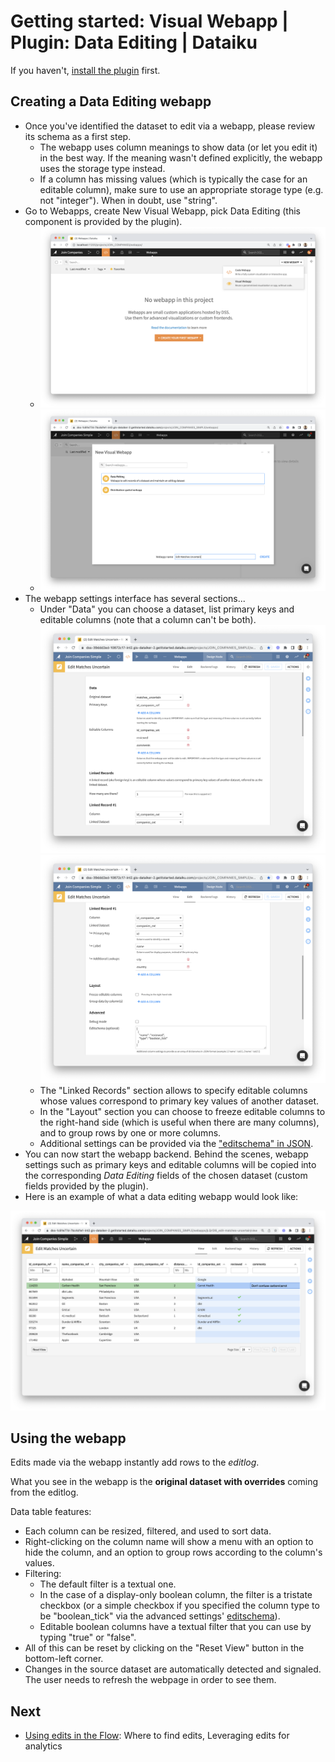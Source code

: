 # Getting started: Visual Webapp | Plugin: Data Editing | Dataiku

If you haven't, [install the plugin](install-plugin) first.

## Creating a Data Editing webapp

* Once you've identified the dataset to edit via a webapp, please review its schema as a first step.
  * The webapp uses column meanings to show data (or let you edit it) in the best way. If the meaning wasn't defined explicitly, the webapp uses the storage type instead.
  * If a column has missing values (which is typically the case for an editable column), make sure to use an appropriate storage type (e.g. not "integer"). When in doubt, use "string".
* Go to Webapps, create New Visual Webapp, pick Data Editing (this component is provided by the plugin).
  * ![](new_visual_webapp.png)
  * ![](new_visual_webapp_2.png)
* The webapp settings interface has several sections...
  * Under "Data" you can choose a dataset, list primary keys and editable columns (note that a column can't be both). ![](data_editing_webapp_params_1.png) ![](data_editing_webapp_params_2.png)
  * The "Linked Records" section allows to specify editable columns whose values correspond to primary key values of another dataset.
  * In the "Layout" section you can choose to freeze editable columns to the right-hand side (which is useful when there are many columns), and to group rows by one or more columns.
  * Additional settings can be provided via the ["editschema" in JSON](editschema).
* You can now start the webapp backend. Behind the scenes, webapp settings such as primary keys and editable columns will be copied into the corresponding _Data Editing_ fields of the chosen dataset (custom fields provided by the plugin).
* Here is an example of what a data editing webapp would look like:

![](webapp.png)

## Using the webapp

Edits made via the webapp instantly add rows to the _editlog_.

What you see in the webapp is the **original dataset with overrides** coming from the editlog.

Data table features:

* Each column can be resized, filtered, and used to sort data.
* Right-clicking on the column name will show a menu with an option to hide the column, and an option to group rows according to the column's values.
* Filtering:
  * The default filter is a textual one.
  * In the case of a display-only boolean column, the filter is a tristate checkbox (or a simple checkbox if you specified the column type to be "boolean_tick" via the advanced settings' [editschema](editschema)).
  * Editable boolean columns have a textual filter that you can use by typing "true" or "false".
* All of this can be reset by clicking on the "Reset View" button in the bottom-left corner.
* Changes in the source dataset are automatically detected and signaled. The user needs to refresh the webpage in order to see them.

## Next

* [Using edits in the Flow](using-edits): Where to find edits, Leveraging edits for analytics
